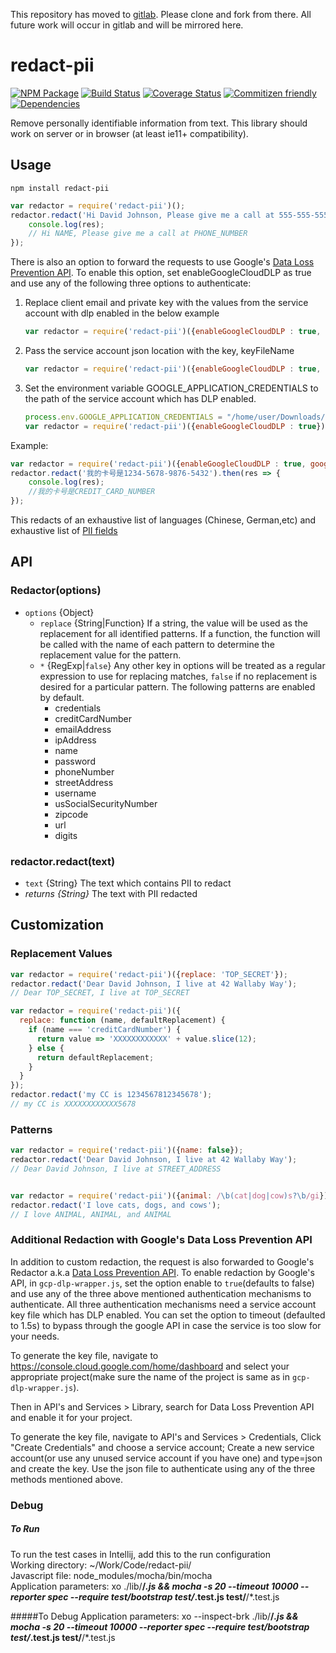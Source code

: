 This repository has moved to [gitlab](https://gitlab.com/solvvy/redact-pii).
Please clone and fork from there. All future work will occur in gitlab and
will be mirrored here.

# redact-pii
[![NPM Package](https://badge.fury.io/js/redact-pii.svg)](https://www.npmjs.com/package/redact-pii)
[![Build Status](https://travis-ci.org/solvvy/redact-pii.svg?branch=master)](https://travis-ci.org/solvvy/redact-pii)
[![Coverage Status](https://coveralls.io/repos/github/solvvy/redact-pii/badge.svg?branch=master)](https://coveralls.io/github/solvvy/redact-pii?branch=master)
[![Commitizen friendly](https://img.shields.io/badge/commitizen-friendly-brightgreen.svg)](http://commitizen.github.io/cz-cli/)
[![Dependencies](https://david-dm.org/solvvy/redact-pii.svg)](https://david-dm.org/solvvy/redact-pii)

Remove personally identifiable information from text.  This library should work on server or in browser (at least ie11+ compatibility).

## Usage
```
npm install redact-pii
```

```js
var redactor = require('redact-pii')();
redactor.redact('Hi David Johnson, Please give me a call at 555-555-5555').then(res => {
    console.log(res);
    // Hi NAME, Please give me a call at PHONE_NUMBER
});
```

There is also an option to forward the requests to use Google's [Data Loss Prevention API](https://cloud.google.com/dlp/). To enable this option, set enableGoogleCloudDLP as true and use any of the following three options to authenticate:  
1. Replace client email and private key with the values from the service account with dlp enabled in the below example
    ```js 
    var redactor = require('redact-pii')({enableGoogleCloudDLP : true, googleCloudDLPOptions: {credentials : {client_email: 'client_email', private_key: 'api_key'}}});
    ```
2. Pass the service account json location with the key, keyFileName
    ```js 
    var redactor = require('redact-pii')({enableGoogleCloudDLP : true, googleCloudDLPOptions: {keyFileName: 'placeholder.json'}});
    ```
3. Set the environment variable GOOGLE_APPLICATION_CREDENTIALS to the path of the service account which has DLP enabled.
    ```js
    process.env.GOOGLE_APPLICATION_CREDENTIALS = "/home/user/Downloads/[FILE_NAME].json"; 
    var redactor = require('redact-pii')({enableGoogleCloudDLP : true});
    ```

Example:
```js
var redactor = require('redact-pii')({enableGoogleCloudDLP : true, googleCloudDLPOptions: {credentials : {client_email: 'client_email', private_key: 'api_key'}}});
redactor.redact('我的卡号是1234-5678-9876-5432').then(res => {
    console.log(res);
    //我的卡号是CREDIT_CARD_NUMBER
});
```
This redacts of an exhaustive list of languages (Chinese, German,etc) and exhaustive list of [PII fields](https://cloud.google.com/dlp/docs/infotypes-reference)

## API

### Redactor(options)
* `options` {Object}
  * `replace` {String|Function} If a string, the value will be used as the replacement for all identified patterns. If a function, the function will be called with the name of each pattern to determine the replacement value for the pattern.
  * `*` {RegExp|`false`} Any other key in options will be treated as a regular expression to use for replacing matches, `false` if no replacement is desired for a particular pattern. The following patterns are enabled by default.
    * credentials
    * creditCardNumber
    * emailAddress
    * ipAddress
    * name
    * password
    * phoneNumber
    * streetAddress
    * username
    * usSocialSecurityNumber
    * zipcode
    * url
    * digits

### redactor.redact(text)
* `text` {String} The text which contains PII to redact
* *returns {String}* The text with PII redacted

## Customization

### Replacement Values
```js
var redactor = require('redact-pii')({replace: 'TOP_SECRET'});
redactor.redact('Dear David Johnson, I live at 42 Wallaby Way');
// Dear TOP_SECRET, I live at TOP_SECRET

var redactor = require('redact-pii')({
  replace: function (name, defaultReplacement) {
    if (name === 'creditCardNumber') {
      return value => 'XXXXXXXXXXXX' + value.slice(12);
    } else {
      return defaultReplacement;
    }
  }
});
redactor.redact('my CC is 1234567812345678');
// my CC is XXXXXXXXXXXX5678
```

### Patterns
```js
var redactor = require('redact-pii')({name: false});
redactor.redact('Dear David Johnson, I live at 42 Wallaby Way');
// Dear David Johnson, I live at STREET_ADDRESS


var redactor = require('redact-pii')({animal: /\b(cat|dog|cow)s?\b/gi});
redactor.redact('I love cats, dogs, and cows');
// I love ANIMAL, ANIMAL, and ANIMAL
```


### Additional Redaction with Google's Data Loss Prevention API

In addition to custom redaction, the request is also forwarded to Google's Redactor a.k.a [Data Loss Prevention API](https://cloud.google.com/dlp/). To enable redaction by Google's API, in `gcp-dlp-wrapper.js`, set the option enable to `true`(defaults to false) and use any of the three above mentioned authentication mechanisms to authenticate. All three authentication mechanisms need a service account key file which has DLP enabled. You can set the option to timeout (defaulted to 1.5s) to bypass through the google API in case the service is too slow for your needs.

To generate the key file, navigate to https://console.cloud.google.com/home/dashboard and select your appropriate project(make sure the name of the project is same as in `gcp-dlp-wrapper.js`).

Then in API's and Services > Library, search for Data Loss Prevention API and enable it for your project.

To generate the key file, navigate to API's and Services > Credentials, Click "Create Credentials" and choose a service account; Create a new service account(or use any unused service account if you have one) and type=json and create the key. Use the json file to authenticate using any of the three methods mentioned above.

### Debug
##### To Run
To run the test cases in Intellij, add this to the run configuration  
Working directory: ~/Work/Code/redact-pii/  
Javascript file: node_modules/mocha/bin/mocha  
Application parameters: xo ./lib/**/*.js && mocha -s 20 --timeout 10000 --reporter spec --require test/bootstrap test/*.test.js test/**/*.test.js

#####To Debug
Application parameters: xo --inspect-brk ./lib/**/*.js && mocha -s 20 --timeout 10000 --reporter spec --require test/bootstrap test/*.test.js test/**/*.test.js